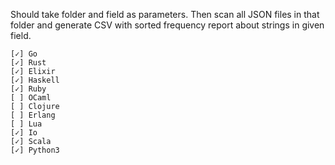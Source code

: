 Should take folder and field as parameters. Then scan all JSON files in that folder and generate CSV with sorted frequency report about strings in given field.

	[✓] Go
	[✓] Rust
	[✓] Elixir
	[✓] Haskell
	[✓] Ruby
	[ ] OCaml
	[ ] Clojure
	[ ] Erlang
	[ ] Lua
	[✓] Io
	[✓] Scala
	[✓] Python3
